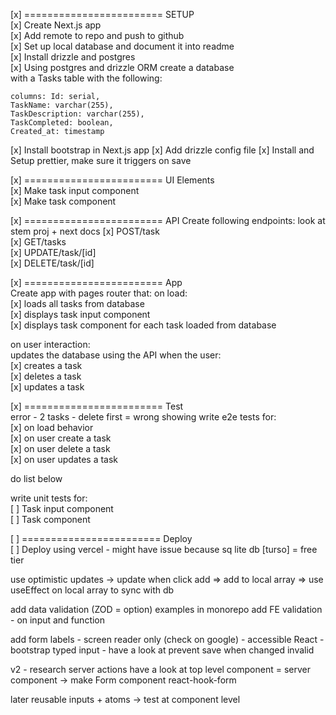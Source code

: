 [x] ======================== SETUP  
[x] Create Next.js app  
[x] Add remote to repo and push to github  
[x] Set up local database and document it into readme  
[x] Install drizzle and postgres  
[x] Using postgres and drizzle ORM create a database  
with a Tasks table with the following:

    columns: Id: serial,
    TaskName: varchar(255),
    TaskDescription: varchar(255),
    TaskCompleted: boolean,
    Created_at: timestamp

[x] Install bootstrap in Next.js app
[x] Add drizzle config file
[x] Install and Setup prettier, make sure it triggers on save

[x] ======================== UI Elements  
[x] Make task input component  
[x] Make task component

[x] ======================== API
Create following endpoints: look at stem proj + next docs
[x] POST/task  
[x] GET/tasks  
[x] UPDATE/task/[id]  
[x] DELETE/task/[id]

[x] ======================== App  
Create app with pages router that:
on load:  
[x] loads all tasks from database  
[x] displays task input component  
[x] displays task component for each task loaded from database

on user interaction:  
updates the database using the API when the user:  
[x] creates a task  
[x] deletes a task  
[x] updates a task

[x] ======================== Test  
error - 2 tasks - delete first = wrong showing
write e2e tests for:  
[x] on load behavior  
[x] on user create a task  
[x] on user delete a task  
[x] on user updates a task

do list below

write unit tests for:  
[ ] Task input component  
[ ] Task component

[ ] ======================== Deploy  
[ ] Deploy using vercel - might have issue because sq lite db [turso] = free tier

use optimistic updates -> update when click add => add to local array => use useEffect on local array to sync with db

add data validation (ZOD = option) examples in monorepo
add FE validation - on input and function

add form labels - screen reader only (check on google) - accessible
React -bootstrap typed input - have a look at
prevent save when changed invalid

v2 - research server actions
have a look at top level component = server component -> make Form component
react-hook-form

later
reusable inputs + atoms -> test at component level
